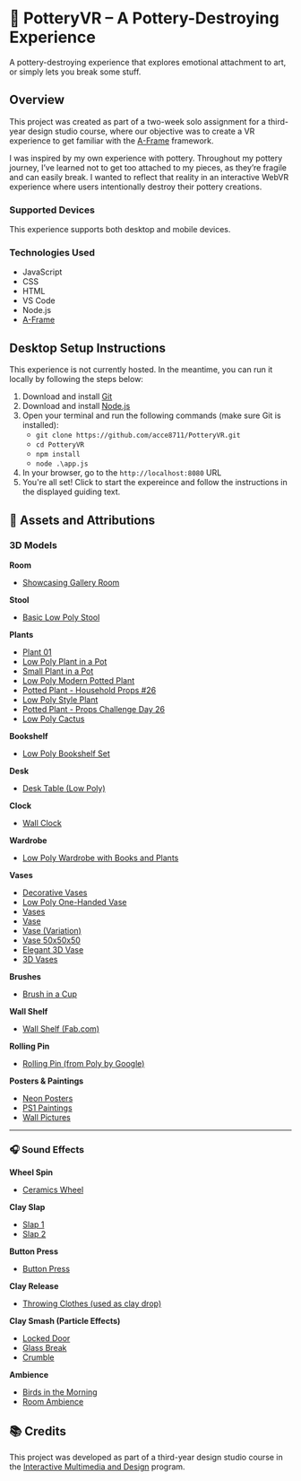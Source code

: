 # 🏺 PotteryVR – A Pottery-Destroying Experience

A pottery-destroying experience that explores emotional attachment to art, or simply lets you break some stuff.

## Overview

This project was created as part of a two-week solo assignment for a third-year design studio course, where our objective was to create a VR experience to get familiar with the [A-Frame](https://aframe.io/) framework. 

I was inspired by my own experience with pottery. Throughout my pottery journey, I’ve learned not to get too attached to my pieces, as they’re fragile and can easily break. I wanted to reflect that reality in an interactive WebVR experience where users intentionally destroy their pottery creations.

### Supported Devices

This experience supports both desktop and mobile devices.

### Technologies Used

- JavaScript  
- CSS  
- HTML  
- VS Code  
- Node.js  
- [A-Frame](https://aframe.io/)

## Desktop Setup Instructions

This experience is not currently hosted. In the meantime, you can run it locally by following the steps below:

1. Download and install [Git](https://git-scm.com/downloads)  
2. Download and install [Node.js](https://nodejs.org/en/download)  
3. Open your terminal and run the following commands (make sure Git is installed):
   - `git clone https://github.com/acce8711/PotteryVR.git`
   - `cd PotteryVR`
   - `npm install`
   - `node .\app.js`
7. In your browser, go to the `http://localhost:8080` URL
8. You're all set! Click to start the expereince and follow the instructions in the displayed guiding text.

## 🎨 Assets and Attributions

### 3D Models

**Room**
- [Showcasing Gallery Room](https://sketchfab.com/3d-models/showcasing-gallery-room-770ed49cada347c0973cf81069433b89)

**Stool**
- [Basic Low Poly Stool](https://sketchfab.com/3d-models/basic-low-poly-stool-5e080b9eb7c24c9890c79b79872344fe)

**Plants**
- [Plant 01](https://sketchfab.com/3d-models/plant-01-7634f725264442c4995ef921af1860c9)  
- [Low Poly Plant in a Pot](https://sketchfab.com/3d-models/low-poly-plant-in-a-pot-e3a4d0c168954ced9e3702c14b986046)  
- [Small Plant in a Pot](https://sketchfab.com/3d-models/small-plant-in-a-pot-1c44dd662e1447e28890a75ca6d9507e)  
- [Low Poly Modern Potted Plant](https://sketchfab.com/3d-models/low-poly-modern-potted-plant-cd63602b8af7434f85082c4562ec0a23)  
- [Potted Plant - Household Props #26](https://sketchfab.com/3d-models/potted-plant-household-props-26-0e3a892a477248779edb6b685446e64a)  
- [Low Poly Style Plant](https://sketchfab.com/3d-models/low-poly-style-plant-f4d845cddae04bf692bc9a9245524de1)  
- [Potted Plant - Props Challenge Day 26](https://sketchfab.com/3d-models/potted-plant-household-props-challenge-day-26-4176123e70e44426be3ba0e65587af90)  
- [Low Poly Cactus](https://sketchfab.com/3d-models/low-poly-cactus-33ce2bbbebf7413f8314602176b095eb)

**Bookshelf**
- [Low Poly Bookshelf Set](https://sketchfab.com/3d-models/low-poly-bookshelf-set-36d03f7f080a4601ae7faed711c70f8c)

**Desk**
- [Desk Table (Low Poly)](https://sketchfab.com/3d-models/desk-table-low-poly-7bec46eba468479c8d3aca08b1b41690)

**Clock**
- [Wall Clock](https://sketchfab.com/3d-models/wall-clock-bcd2c561757447cc97f6420d90ac5f51)

**Wardrobe**
- [Low Poly Wardrobe with Books and Plants](https://sketchfab.com/3d-models/low-poly-wardrode-with-books-and-plants-8facf35926de4229b66361003532ff4e)

**Vases**
- [Decorative Vases](https://sketchfab.com/3d-models/decorative-vases-99e58861576f4b22bec52ecf595872d3)  
- [Low Poly One-Handed Vase](https://sketchfab.com/3d-models/low-poly-one-handed-vase-7c955ffd50d34555817caef215fcedb2)  
- [Vases](https://sketchfab.com/3d-models/vases-8910c6b8d9604914be3b1760d2315f61)  
- [Vase](https://sketchfab.com/3d-models/vase-ff7f29341df84e8284be1ac7b09b039e)  
- [Vase (Variation)](https://sketchfab.com/3d-models/vase-873c1e43a83641d2aec1bb38492aa9d4)  
- [Vase 50x50x50](https://sketchfab.com/3d-models/vase-50x50x50-4dbc74fc9f7b4da399ed2c665a9df299)  
- [Elegant 3D Vase](https://sketchfab.com/3d-models/elegant-3d-vase-872e01261374496cba92b25a9f2a1425)  
- [3D Vases](https://sketchfab.com/3d-models/3d-vases-4b04b4e53431455c8b662071ee6abf96)

**Brushes**
- [Brush in a Cup](https://sketchfab.com/3d-models/brush-in-a-cup-3518d3fbb5634c3eac5d210ed1c4b558)

**Wall Shelf**
- [Wall Shelf (Fab.com)](https://www.fab.com/listings/46dee9bd-e3d4-4ce4-9c87-8f341b058555)

**Rolling Pin**
- [Rolling Pin (from Poly by Google)](https://sketchfab.com/3d-models/rolling-pin-from-poly-by-google-a36f858f873643a3b2d9e87b0fb403ff)

**Posters & Paintings**
- [Neon Posters](https://sketchfab.com/3d-models/neon--posters-300c1b73ee5a4375a35cfb682534cba6)  
- [PS1 Paintings](https://sketchfab.com/3d-models/ps1-paintings-a95c65a8a8a1478f9e899bd1dfa9bbd9)  
- [Wall Pictures](https://sketchfab.com/3d-models/wall-pictures-7016b8389cdc45658bb1399f476fad00)

---

### 🎧 Sound Effects

**Wheel Spin**  
- [Ceramics Wheel](https://pixabay.com/sound-effects/ceramics-wheel-85102/)

**Clay Slap**  
- [Slap 1](https://pixabay.com/sound-effects/slap-46792/)  
- [Slap 2](https://pixabay.com/sound-effects/slap-90128/)

**Button Press**  
- [Button Press](https://pixabay.com/sound-effects/button-202966/)

**Clay Release**  
- [Throwing Clothes (used as clay drop)](https://pixabay.com/sound-effects/throwing-clothes-on-the-floor-1-100727/)

**Clay Smash (Particle Effects)**  
- [Locked Door](https://pixabay.com/sound-effects/locked-door-88359/)  
- [Glass Break](https://pixabay.com/sound-effects/glass-break-3-102271/)  
- [Crumble](https://pixabay.com/sound-effects/crumble-2-82156/)

**Ambience**  
- [Birds in the Morning](https://pixabay.com/sound-effects/beautiful-morning-with-birds-chanting-208999/)  
- [Room Ambience](https://pixabay.com/sound-effects/room-71897/)

## 📚 Credits

This project was developed as part of a third-year design studio course in the [Interactive Multimedia and Design](https://bitdegree.ca/index.php?Program=IMD&Section=Home) program.

